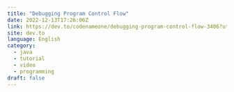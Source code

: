 ```yaml
---
title: "Debugging Program Control Flow"
date: 2022-12-13T17:26:06Z
link: https://dev.to/codenameone/debugging-program-control-flow-3406?utm_medium=RSS&utm_source=news.12bit.vn
site: dev.to
language: English
category:
  - java
  - tutorial
  - video
  - programming
draft: false
---
```

